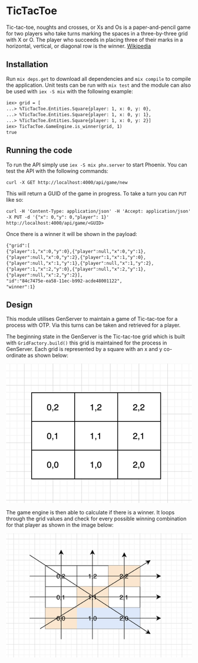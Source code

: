 # TicTacToe

Tic-tac-toe, noughts and crosses, or Xs and Os is a paper-and-pencil game for two players who take turns marking the spaces in a three-by-three grid with X or O. The player who succeeds in placing three of their marks in a horizontal, vertical, or diagonal row is the winner. [Wikipedia](https://en.wikipedia.org/wiki/Tic-tac-toe)

## Installation

Run `mix deps.get` to download all dependencies and `mix compile` to compile the application. Unit tests can be run with `mix test` and the module can also be used with `iex -S mix` with the following example:

```
iex> grid = [
...> %TicTacToe.Entities.Square{player: 1, x: 0, y: 0},
...> %TicTacToe.Entities.Square{player: 1, x: 0, y: 1},
...> %TicTacToe.Entities.Square{player: 1, x: 0, y: 2}]
iex> TicTacToe.GameEngine.is_winner(grid, 1)
true
```
## Running the code

To run the API simply use `iex -S mix phx.server` to start Phoenix. You can test the API with the following commands:

```
curl -X GET http://localhost:4000/api/game/new
```

This will return a GUID of the game in progress. To take a turn you can `PUT` like so:

```
curl -H 'Content-Type: application/json' -H 'Accept: application/json' -X PUT -d '{"x": 0,"y": 0,"player": 1}'  http://localhost:4000/api/game/<GUID>
```

Once there is a winner it will be shown in the payload:

```
{"grid":[
{"player":1,"x":0,"y":0},{"player":null,"x":0,"y":1},{"player":null,"x":0,"y":2},{"player":1,"x":1,"y":0},{"player":null,"x":1,"y":1},{"player":null,"x":1,"y":2},{"player":1,"x":2,"y":0},{"player":null,"x":2,"y":1},{"player":null,"x":2,"y":2}],
"id":"84c7475e-ea58-11ec-b992-acde48001122",
"winner":1}
```


## Design

This module utilises GenServer to maintain a game of Tic-tac-toe for a process with OTP. Via this turns can be taken and retrieved for a player. 

The beginning state in the GenServer is the Tic-tac-toe grid which is built with `GridFactory.build()` this grid is maintained for the process in GenServer. Each grid is represented by a square with an x and y co-ordinate as shown below:

![Starting grid](./designs/grid-positions.png "Starting grid")

The game engine is then able to calculate if there is a winner. It loops through the grid values and check for every possible winning combination for that player as shown in the image below:

![Game engine](./designs/game-engine.png "Game engine")




